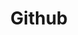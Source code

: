 ---
permalink: /tags/Github/
title: "Github"
layout: tags
author_profile: true
# taxonomy: Github 관련
---